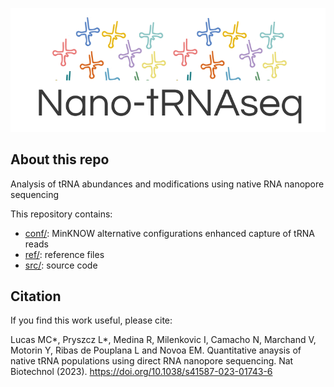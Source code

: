 ![alt text](./img/Nano-tRNAseq.png "logo")

## About this repo
Analysis of tRNA abundances and modifications using native RNA nanopore sequencing

This repository contains:
- [conf/](/conf): MinKNOW alternative configurations enhanced capture of tRNA reads
- [ref/](/ref): reference files
- [src/](/src): source code

## Citation
If you find this work useful, please cite:

Lucas MC*, Pryszcz L*, Medina R, Milenkovic I, Camacho N, Marchand V, Motorin Y, Ribas de Pouplana L and Novoa EM.
Quantitative anaysis of native tRNA populations using direct RNA nanopore sequencing.
Nat Biotechnol (2023). 
https://doi.org/10.1038/s41587-023-01743-6


